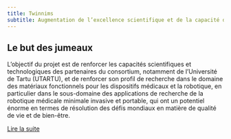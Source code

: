 ```yaml
---
title: Twinnims
subtitle: Augmentation de l’excellence scientifique et de la capacité d’innovation technologique dans les matériaux fonctionnels pour les dispositifs médicaux et la robotique de l’Université de Tartu
---
```


## Le but des jumeaux

L’objectif du projet est de renforcer les capacités scientifiques et technologiques des partenaires du consortium, notamment de l’Université de Tartu (UTARTU), et de renforcer son profil de recherche dans le domaine des matériaux fonctionnels pour les dispositifs médicaux et la robotique, en particulier dans le sous-domaine des applications de recherche de la robotique médicale minimale invasive et portable, qui ont un potentiel énorme en termes de résolution des défis mondiaux en matière de qualité de vie et de bien-être.

[Lire la suite](https://cordis.europa.eu/project/rcn/224296/factsheet/en)
